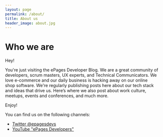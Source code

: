 ```yaml
---
layout: page
permalink: /about/
title: About us
header_image: about.jpg
---
```


# Who we are

Hey!

You're just visiting the ePages Developer Blog.
We are a great community of developers, scrum masters, UX experts, and Technical Communicators.
We love e-commerce and our daily business is hacking away on our online shop software.
We're regularly publishing posts here about our tech stack and ideas that drive us.
Here’s where we also post about work culture, meetups, events and conferences, and much more.

Enjoy!

You can find us on the following channels:

* [Twitter @epagesdevs](https://twitter.com/epagesdevs?lang=en)
* [YouTube "ePages Developers"](https://www.youtube.com/channel/UCI5hX9kgUGFnYpfxZYxlP0Q)
